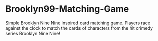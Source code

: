 # Brooklyn99-Matching-Game
Simple Brooklyn Nine Nine inspired card matching game. Players race against the clock to match the cards of characters from the hit crimedy series Brooklyn Nine Nine!
